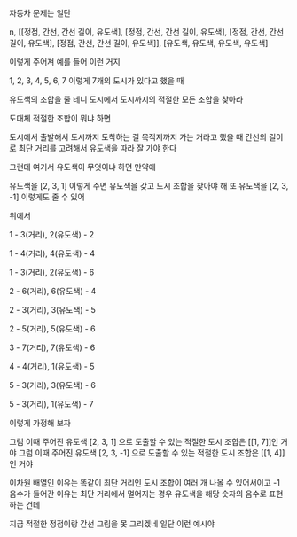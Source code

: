 자동차 문제는 일단

n,
[[정점, 간선, 간선 길이, 유도색], [정점, 간선, 간선 길이, 유도색], [정점, 간선, 간선 길이, 유도색], [정점, 간선, 간선 길이, 유도색]],
[유도색, 유도색, 유도색, 유도색]

이렇게 주어져 예를 들어 이런 거지

1, 2, 3, 4, 5, 6, 7 이렇게 7개의 도시가 있다고 했을 때

유도색의 조합을 줄 테니 도시에서 도시까지의 적절한 모든 조합을 찾아라

도대체 적절한 조합이 뭐냐 하면

도시에서 출발해서 도시까지 도착하는 걸 목적지까지 가는 거라고 했을 때
간선의 길이로 최단 거리를 고려해서 유도색을 따라 잘 가야 한다

그런데 여기서 유도색이 무엇이냐 하면 만약에

유도색을 [2, 3, 1] 이렇게 주면 유도색을 갖고 도시 조합을 찾아야 해
또
유도색을 [2, 3, -1] 이렇게도 줄 수 있어

위에서 

1 - 3(거리), 2(유도색) - 2

1 - 4(거리), 4(유도색) - 4

1 - 3(거리), 2(유도색) - 6

2 - 6(거리), 6(유도색) - 4

2 - 3(거리), 3(유도색) - 5

2 - 5(거리), 5(유도색) - 6

3 - 7(거리), 7(유도색) - 6

4 - 4(거리), 1(유도색) - 5

5 - 3(거리), 3(유도색) - 6

5 - 3(거리), 1(유도색) - 7

이렇게 가정해 보자

그럼 이때 주어진 유도색 [2, 3, 1] 으로 도출할 수 있는 적절한 도시 조합은 [[1, 7]]인 거야
그럼 이때 주어진 유도색 [2, 3, -1] 으로 도출할 수 있는 적절한 도시 조합은 [[1, 4]]인 거야

이차원 배열인 이유는 똑같이 최단 거리인 도시 조합이 여러 개 나올 수 있어서이고
-1 음수가 들어간 이유는 최단 거리에서 멀어지는 경우 유도색을 해당 숫자의 음수로 표현하는 건데

지금 적절한 정점이랑 간선 그림을 못 그리겠네 일단 이런 예시야
